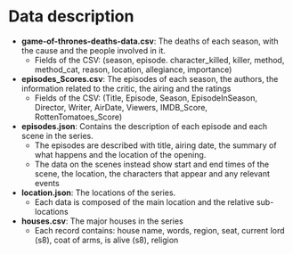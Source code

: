 # Data description

- **game-of-thrones-deaths-data.csv**: The deaths of each season, with the cause and the people involved in it.
  - Fields of the CSV: (season, episode. character_killed, killer, method, method_cat, reason,	location,	allegiance,	importance)
- **episodes_Scores.csv**: The episodes of each season, the authors, the information related to the critic, the airing and the ratings
  - Fields of the CSV: (Title, Episode, Season, EpisodeInSeason, Director, Writer, AirDate, Viewers, IMDB_Score, RottenTomatoes_Score)
- **episodes.json**: Contains the description of each episode and each scene in the series.
  - The episodes are described with title, airing date, the summary of what happens and the location of the opening.
  - The data on the scenes instead show start and end times of the scene, the location, the characters that appear and any relevant events
- **location.json**: The locations of the series.
  - Each data is composed of the main location and the relative sub-locations
- **houses.csv**: The major houses in the series
  - Each record contains: house name, words, region, seat, current lord (s8), coat of arms, is alive (s8), religion
